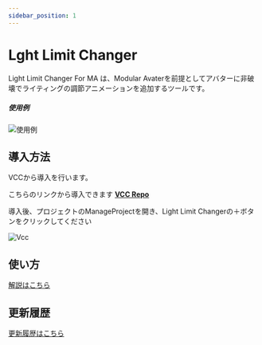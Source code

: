 ```yaml
---
sidebar_position: 1
---
```


# Lght Limit Changer

Light Limit Changer For MA は、Modular Avaterを前提としてアバターに非破壊でライティングの調節アニメーションを追加するツールです。

##### 使用例
![使用例](/img/docs/intro/example.png)

## 導入方法

VCCから導入を行います。

こちらのリンクから導入できます **[VCC Repo](vcc://vpm/addRepo?url=https://azukimochi.github.io/vpm-repos/index.json)**

導入後、プロジェクトのManageProjectを開き、Light Limit Changerの＋ボタンをクリックしてください

![Vcc](/img/docs/intro/vcc_1.png)

## 使い方

[解説はこちら](/docs/howtouse/howtouse-basic)

## 更新履歴

[更新履歴はこちら](/docs/changelog)